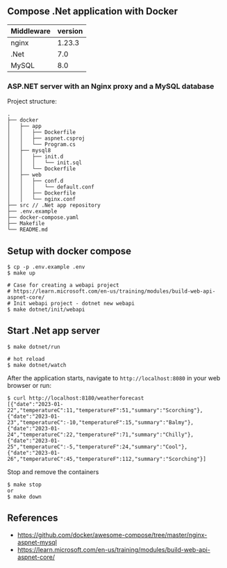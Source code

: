 ## Compose .Net application with Docker

| Middleware | version |
| ------------- | ------------- |
| nginx  | 1.23.3  |
| .Net  | 7.0  |
| MySQL  | 8.0  |


### ASP.NET server with an Nginx proxy and a MySQL database
Project structure:
```
.
├── docker
│   ├── app
│   │   ├── Dockerfile
│   │   ├── aspnet.csproj
│   │   └── Program.cs
│   ├── mysql8
│   │   ├── init.d
│   │   │   └── init.sql
│   │   └── Dockerfile
│   ├── web
│   │   ├── conf.d
│   │   │   └── default.conf
│   │   ├── Dockerfile
│   │   └── nginx.conf
├── src // .Net app repository
├── .env.example
├── docker-compose.yaml
├── Makefile
└── README.md
```

## Setup with docker compose

```
$ cp -p .env.example .env
$ make up

# Case for creating a webapi project
# https://learn.microsoft.com/en-us/training/modules/build-web-api-aspnet-core/
# Init webapi project - dotnet new webapi
$ make dotnet/init/webapi
```

## Start .Net app server

```
$ make dotnet/run

# hot reload
$ make dotnet/watch
```

After the application starts, navigate to `http://localhost:8080` in your web browser or run:
```
$ curl http://localhost:8180/weatherforecast
[{"date":"2023-01-22","temperatureC":11,"temperatureF":51,"summary":"Scorching"},{"date":"2023-01-23","temperatureC":-10,"temperatureF":15,"summary":"Balmy"},{"date":"2023-01-24","temperatureC":22,"temperatureF":71,"summary":"Chilly"},{"date":"2023-01-25","temperatureC":-5,"temperatureF":24,"summary":"Cool"},{"date":"2023-01-26","temperatureC":45,"temperatureF":112,"summary":"Scorching"}]
```

Stop and remove the containers
```
$ make stop
or 
$ make down
```

## References
- https://github.com/docker/awesome-compose/tree/master/nginx-aspnet-mysql
- https://learn.microsoft.com/en-us/training/modules/build-web-api-aspnet-core/
